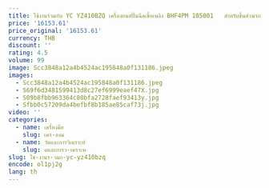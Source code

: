 ```yaml
---
title: ใช้งานร่วมกับ YC YZ410BZQ เครื่องยนต์ปั๊มฉีดเชื้อเพลิง BHF4PM 105001   สําหรับชิ้นส่วนรถบัส
price: '16153.61'
price_original: '16153.61'
currency: THB
discount: ''
rating: 4.5
volume: 99
image: Scc3848a12a4b4524ac195848a0f131186.jpeg
images:
  - Scc3848a12a4b4524ac195848a0f131186.jpeg
  - S69f6d3481599413d8c27ef6999eaef47X.jpg
  - S09b8fbb963364c80bfa2728faef93413y.jpg
  - Sfbb0c57209da4befbf8b185ae85caf73j.jpg
video: ''
categories:
  - name: เครื่องมือ
    slug: เคร-องม
  - name: วัดและการวิเคราะห์
    slug: ดและการว-เคราะห
slug: ใช-งานร-วมก-yc-yz410bzq
encode: ol1pj2g
lang: th
---
```

  